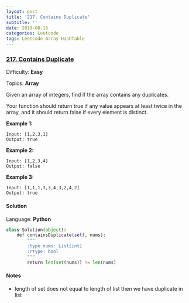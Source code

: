 ```yaml
---
layout: post
title: '217. Contains Duplicate'
subtitle: ''
date: 2019-08-16
categories: Leetcode
tags: Leetcode Array HashTable
---
```

### [217\. Contains Duplicate](https://leetcode.com/problems/contains-duplicate/)

Difficulty: **Easy**

Topics: **Array**


Given an array of integers, find if the array contains any duplicates.

Your function should return true if any value appears at least twice in the array, and it should return false if every element is distinct.

**Example 1:**

```
Input: [1,2,3,1]
Output: true
```

**Example 2:**

```
Input: [1,2,3,4]
Output: false
```

**Example 3:**

```
Input: [1,1,1,3,3,4,3,2,4,2]
Output: true
```


#### Solution

Language: **Python**

```python
class Solution(object):
    def containsDuplicate(self, nums):
        """
        :type nums: List[int]
        :rtype: bool
        """
        return len(set(nums)) != len(nums)
```

#### Notes
- length of set does not equal to length of list then we have duplicate in list